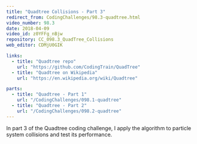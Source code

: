 ```yaml
---
title: "Quadtree Collisions - Part 3"
redirect_from: CodingChallenges/98.3-quadtree.html
video_number: 98.3
date: 2018-04-09
video_id: z0YFFg_nBjw
repository: CC_098.3_QuadTree_Collisions
web_editor: CDMjU0GIK

links:
  - title: "Quadtree repo"
    url: "https://github.com/CodingTrain/QuadTree"
  - title: "Quadtree on Wikipedia"
    url: "https://en.wikipedia.org/wiki/Quadtree"

parts:
  - title: "Quadtree - Part 1"
    url: "/CodingChallenges/098.1-quadtree"
  - title: "Quadtree - Part 2"
    url: "/CodingChallenges/098.2-quadtree"
---
```


In part 3 of the Quadtree coding challenge, I apply the algorithm to particle system collisions and test its performance.
